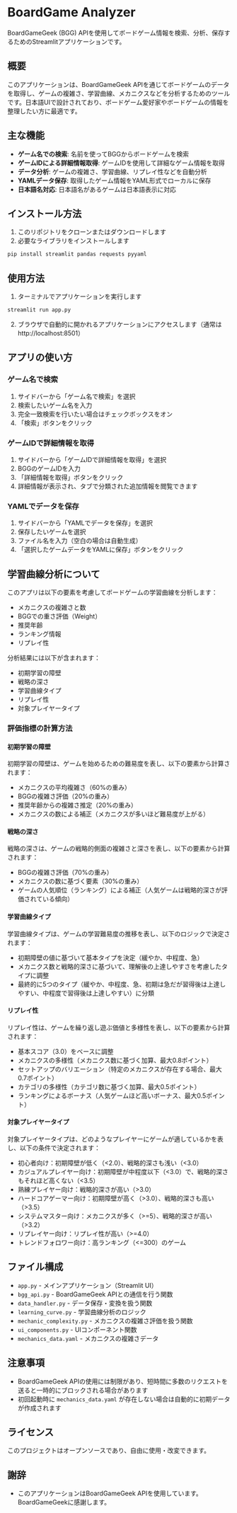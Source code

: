 # BoardGame Analyzer

BoardGameGeek (BGG) APIを使用してボードゲーム情報を検索、分析、保存するためのStreamlitアプリケーションです。

## 概要

このアプリケーションは、BoardGameGeek APIを通じてボードゲームのデータを取得し、ゲームの複雑さ、学習曲線、メカニクスなどを分析するためのツールです。日本語UIで設計されており、ボードゲーム愛好家やボードゲームの情報を整理したい方に最適です。

## 主な機能

- **ゲーム名での検索**: 名前を使ってBGGからボードゲームを検索
- **ゲームIDによる詳細情報取得**: ゲームIDを使用して詳細なゲーム情報を取得
- **データ分析**: ゲームの複雑さ、学習曲線、リプレイ性などを自動分析
- **YAMLデータ保存**: 取得したゲーム情報をYAML形式でローカルに保存
- **日本語名対応**: 日本語名があるゲームは日本語表示に対応

## インストール方法

1. このリポジトリをクローンまたはダウンロードします
2. 必要なライブラリをインストールします

```bash
pip install streamlit pandas requests pyyaml
```

## 使用方法

1. ターミナルでアプリケーションを実行します

```bash
streamlit run app.py
```

2. ブラウザで自動的に開かれるアプリケーションにアクセスします（通常は http://localhost:8501）

## アプリの使い方

### ゲーム名で検索

1. サイドバーから「ゲーム名で検索」を選択
2. 検索したいゲーム名を入力
3. 完全一致検索を行いたい場合はチェックボックスをオン
4. 「検索」ボタンをクリック

### ゲームIDで詳細情報を取得

1. サイドバーから「ゲームIDで詳細情報を取得」を選択
2. BGGのゲームIDを入力
3. 「詳細情報を取得」ボタンをクリック
4. 詳細情報が表示され、タブで分類された追加情報を閲覧できます

### YAMLでデータを保存

1. サイドバーから「YAMLでデータを保存」を選択
2. 保存したいゲームを選択
3. ファイル名を入力（空白の場合は自動生成）
4. 「選択したゲームデータをYAMLに保存」ボタンをクリック

## 学習曲線分析について

このアプリは以下の要素を考慮してボードゲームの学習曲線を分析します：

- メカニクスの複雑さと数
- BGGでの重さ評価（Weight）
- 推奨年齢
- ランキング情報
- リプレイ性

分析結果には以下が含まれます：

- 初期学習の障壁
- 戦略の深さ
- 学習曲線タイプ
- リプレイ性
- 対象プレイヤータイプ

### 評価指標の計算方法

#### 初期学習の障壁

初期学習の障壁は、ゲームを始めるための難易度を表し、以下の要素から計算されます：

- メカニクスの平均複雑さ（60%の重み）
- BGGの複雑さ評価（20%の重み）
- 推奨年齢からの複雑さ推定（20%の重み）
- メカニクスの数による補正（メカニクスが多いほど難易度が上がる）

#### 戦略の深さ

戦略の深さは、ゲームの戦略的側面の複雑さと深さを表し、以下の要素から計算されます：

- BGGの複雑さ評価（70%の重み）
- メカニクスの数に基づく要素（30%の重み）
- ゲームの人気順位（ランキング）による補正（人気ゲームは戦略的深さが評価されている傾向）

#### 学習曲線タイプ

学習曲線タイプは、ゲームの学習難易度の推移を表し、以下のロジックで決定されます：

- 初期障壁の値に基づいて基本タイプを決定（緩やか、中程度、急）
- メカニクス数と戦略的深さに基づいて、理解後の上達しやすさを考慮したタイプに調整
- 最終的に5つのタイプ（緩やか、中程度、急、初期は急だが習得後は上達しやすい、中程度で習得後は上達しやすい）に分類

#### リプレイ性

リプレイ性は、ゲームを繰り返し遊ぶ価値と多様性を表し、以下の要素から計算されます：

- 基本スコア（3.0）をベースに調整
- メカニクスの多様性（メカニクス数に基づく加算、最大0.8ポイント）
- セットアップのバリエーション（特定のメカニクスが存在する場合、最大0.7ポイント）
- カテゴリの多様性（カテゴリ数に基づく加算、最大0.5ポイント）
- ランキングによるボーナス（人気ゲームほど高いボーナス、最大0.5ポイント）

#### 対象プレイヤータイプ

対象プレイヤータイプは、どのようなプレイヤーにゲームが適しているかを表し、以下の条件で決定されます：

- 初心者向け：初期障壁が低く（<2.0）、戦略的深さも浅い（<3.0）
- カジュアルプレイヤー向け：初期障壁が中程度以下（<3.0）で、戦略的深さもそれほど高くない（<3.5）
- 熟練プレイヤー向け：戦略的深さが高い（>3.0）
- ハードコアゲーマー向け：初期障壁が高く（>3.0）、戦略的深さも高い（>3.5）
- システムマスター向け：メカニクスが多く（>=5）、戦略的深さが高い（>3.2）
- リプレイヤー向け：リプレイ性が高い（>=4.0）
- トレンドフォロワー向け：高ランキング（<=300）のゲーム

## ファイル構成

- `app.py` - メインアプリケーション（Streamlit UI）
- `bgg_api.py` - BoardGameGeek APIとの通信を行う関数
- `data_handler.py` - データ保存・変換を扱う関数
- `learning_curve.py` - 学習曲線分析のロジック
- `mechanic_complexity.py` - メカニクスの複雑さ評価を扱う関数
- `ui_components.py` - UIコンポーネント関数
- `mechanics_data.yaml` - メカニクスの複雑さデータ

## 注意事項

- BoardGameGeek APIの使用には制限があり、短時間に多数のリクエストを送ると一時的にブロックされる場合があります
- 初回起動時に `mechanics_data.yaml` が存在しない場合は自動的に初期データが作成されます

## ライセンス

このプロジェクトはオープンソースであり、自由に使用・改変できます。

## 謝辞

- このアプリケーションはBoardGameGeek APIを使用しています。BoardGameGeekに感謝します。